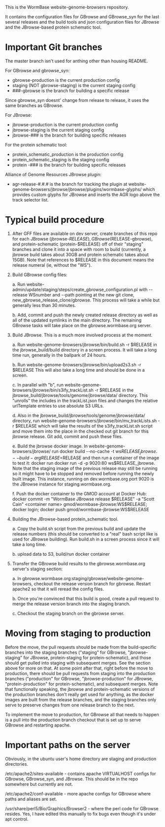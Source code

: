 This is the WormBase website-genome-browsers repository.

It contains the configuration files for GBrowse and GBrowse_syn for the
last several releases and the build tools and json configuration files
for JBrowse and the JBrowse-based protein schematic tool.

Important Git branches
======================

The master branch isn't used for anthing other than housing README.

For GBrowse and gbrowse_syn:
* gbrowse-production is the current production config
* staging (NOT gbrowse-staging) is the current staging config
* ###-gbrowse is the branch for building a specific release

Since gbrowse_syn doesnt' change from release to release, it uses 
the same branches as GBrowse.

For JBrowse:
* jbrowse-production is the current production config
* jbrowse-staging is the current staging config
* jbrowse-### is the branch for building specific releases

For the protein schematic tool:
* protein_schematic_production is the production config
* protein_schematic_staging is the staging config
* protein -### is the branch for building specific releases

Alliance of Genome Resources JBrowse plugin:
* agr-release-#.#.# is the branch for tracking the plugin at 
website-genome-browsers/jbrowse/jbrowse/plugins/wormbase-glyphs/
which provides custom glyphs for JBrowse and inserts the
AGR logo above the track selector list.

Typical build procedure
=======================

1. After GFF files are available on dev server, create branches of this repo
for each JBrowse (jbrowse-$RELEASE), GBrowse ($RELEASE-gbrowse), and 
protein-schematic (protein-$RELEASE) off of their "staging" branches and
clone it into a space with room to build (currently, a jbrowse build takes
about 30GB and protein schematic takes about 15GB). Note that references to
$RELEASE in this document means the release numeral (ie, without the "WS").

2. Build GBrowse config files:

   a. Run website-admin/update/staging/steps/create_gbrowse_configuration.pl 
    with --release WSnumber and --path pointing at the new git clone,
    new_gbrowse_release_clone/gbrowse.  This process will take a while
    but generally less than 30 minutes.

   b. Add, commit and push the newly created release directory as well as all
    of the updated symlinks in the main directory. The remaining GBrowse tasks
    will take place on the gbrowse.wormbase.org server.

3. Build JBrowse.  This is a much more involved process at the moment.

   a. Run website-genome-browsers/jbrowse/bin/build.sh -r $RELEASE in
      the jbrowse_build/build directory in a screen process.  It will
      take a long time run, generally in the ballpark of 24 hours.

   b. Run website-genome-browsers/jbrowse/bin/upload2s3.sh -r $RELEASE
      This will also take a long time and should be done in a screen.

   c. In parallel with "b", run website-genome-browsers/jbrowse/bin/s3ify_trackList.sh -r $RELEASE
      in the jbrowse_build/jbrowse/tools/genome/jbrowse/data/ directory.
      This "unrolls" the includes in the trackList.json files and
      changes the relative urlTemplate entries to use absolute S3 URLs.

   d. Also in the jbrowse_build/jbrowse/tools/genome/jbrowse/data/ directory,
      run website-genome-browsers/jbrowse/bin/mv_trackLists.sh -r $RELEASE
      which will take the results of the s3ify_trackList.sh script and 
      move them into the place in the checked out git branch for 
      this jbrowse release. Git add, commit and push these files.

   e. Build the jbrowse docker image. In website-genome-browsers/jbrowse/
      run docker build --no-cache -t ws$RELEASE_jbrowse . --build-arg RELEASE=$RELEASE
      and then run a container of the image to test it:
      docker run docker run -d -p 9020:80 ws$RELEASE_jbrowse. Note that
      the staging image of the previous release may still be running
      so it might have to be stopped and removed before running the 
      newly built image.  This instance, running on dev.wormbase.org
      port 9020 is the JBrowse instance for staging.wormbase.org.

   f. Push the docker container to the GMOD account at Docker Hub:
      docker commit -m "WormBase JBrowse release $RELEASE" -a "Scott Cain" <container name> gmod/wormbase-jbrowse:WS$RELEASE;
      docker login; docker push gmod/wormbase-jbrowse:WS$RELEASE

4. Building the JBrowse-based protein_schematic tool.

   a. Copy the build.sh script from the previous build and update
      the release numbers (this should be converted to a "real" bash
      script like is used for JBrowse building). Run build.sh
      in a screen process since it will take a long time.

   b. upload data to S3, build/run docker container 

5. Transfer the GBrowse build results to the gbrowse.wormbase.org
   server's staging section:

   a. In gbrowse.wormbase.org:staging/gbrowse/website-genome-browsers, 
    checkout the release version branch for gbrowse. Restart apache2
    so that it will reread the config files.

   b. Once you're convinced that this build is good, create a pull request
    to merge the release version branch into the staging branch.

   c. Checkout the staging branch on the gbrowse server.


Moving from staging to production
=================================

Before the move, the pull requests should be made from the build-specific
branches into the staging branches ("staging" for GBrowse, "jbrowse-staging"
for JBrowse, protein-staging for protein-schematic), and those should get
pulled into staging with subsequent merges.  See the section above for
more on that.  At some point after that, right before the move to production,
there should be pull requests from staging into the production branches
("production" for GBrowse, "jbrowse-production" for JBrowse, "protein-production"
for protein-schematic), and subsequent merges. Note that functionally 
speaking, the jbrowse and protein-schematic versions of the production
branches don't really get used for anything, as the docker images are 
built from the release branches, and the staging branches only serve to 
preserve changes from one release branch to the next.

To implement the move to production, for GBrowse all that needs to happen
is a pull into the production branch checkout that is set up to serve
GBrowse and restarting apache.


Important paths on the server
=============================

Obviously, in the ubuntu user's home directory are staging and production
directories.

/etc/apache2/sites-available - contains apache VIRTUALHOST configs for GBrowse, GBrowse_syn, and JBrowse.  This should be in the repo somewhere but currently are not.

/etc/apache2/conf-available - more apache configs for GBrowse where paths and aliases are set.

/usr/share/perl5/Bio/Graphics/Browser2 - where the perl code for GBrowse resides.  Yes, I have edited this manually to fix bugs even though it's under apt control.


